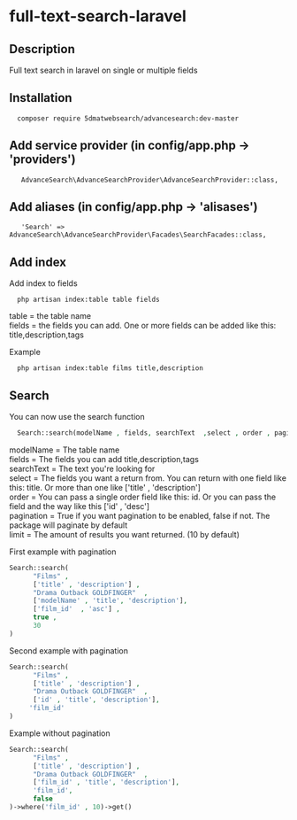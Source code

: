 # full-text-search-laravel

## Description
Full text search in laravel on single or multiple fields

## Installation
```
  composer require 5dmatwebsearch/advancesearch:dev-master
```
## Add service provider (in config/app.php -> 'providers')
```
   AdvanceSearch\AdvanceSearchProvider\AdvanceSearchProvider::class,
```

## Add aliases (in config/app.php -> 'alisases')
```
   'Search' => AdvanceSearch\AdvanceSearchProvider\Facades\SearchFacades::class,
```

## Add index
Add index to fields
```
  php artisan index:table table fields
```
table = the table name <br>
fields = the fields you can add. One or more fields can be added like this: title,description,tags

Example
```
  php artisan index:table films title,description
```

## Search
You can now use the search function 
```php
  Search::search(modelName , fields, searchText  ,select , order , pagination , limit)

```
modelName = The table name <br>
fields = The fields you can add title,description,tags <br>
searchText = The text you're looking for <br>
select = The fields you want a return from. You can return with one field like this: title. Or more than one like ['title' , 'description']<br>
order = You can pass a single order field like this: id. Or you can pass the field and the way like this ['id' , 'desc'] <br>
pagination = True if you want pagination to be enabled, false if not. The package will paginate by default <br>
limit = The amount of results you want returned. (10 by default)<br>

First example with pagination
```php
Search::search(
      "Films" ,
      ['title' , 'description'] ,
      "Drama Outback GOLDFINGER"  ,
      ['modelName' , 'title', 'description'],
      ['film_id'  , 'asc'] ,
      true ,
      30
)
```
Second example with pagination
```php
Search::search(
      "Films" ,
      ['title' , 'description'] ,
      "Drama Outback GOLDFINGER"  ,
      ['id' , 'title', 'description'],
     'film_id'  
)
```
Example without pagination

```php
Search::search(
      "Films" ,
      ['title' , 'description'] ,
      "Drama Outback GOLDFINGER"  ,
      ['film_id' , 'title', 'description'],
      'film_id',
      false
)->where('film_id' , 10)->get()
```

